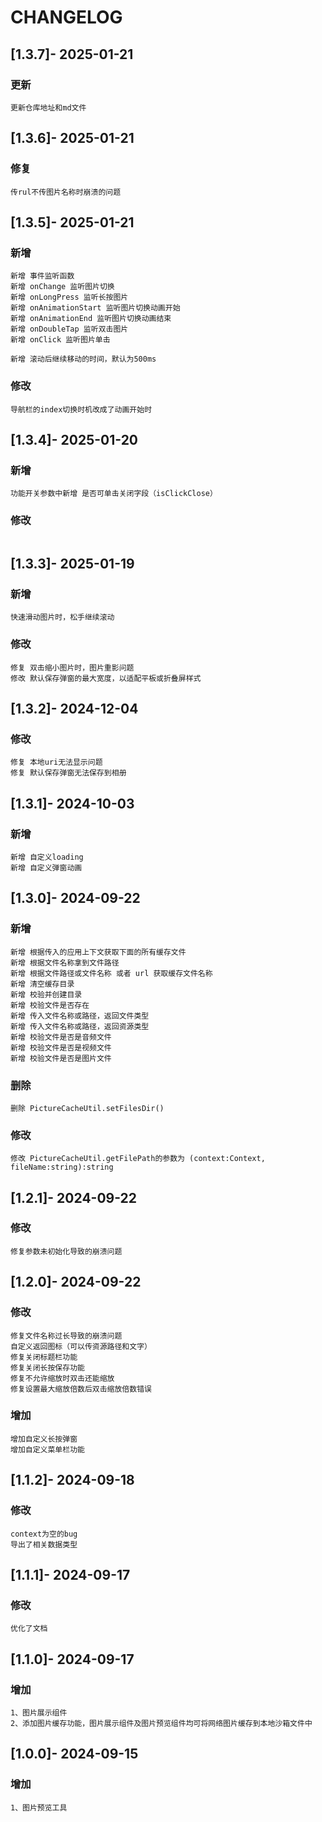 # CHANGELOG
## [1.3.7]- 2025-01-21

### 更新

```undefined
更新仓库地址和md文件
```



## [1.3.6]- 2025-01-21

### 修复

```undefined
传rul不传图片名称时崩溃的问题
```



## [1.3.5]- 2025-01-21

### 新增

```undefined
新增 事件监听函数
新增 onChange 监听图片切换
新增 onLongPress 监听长按图片
新增 onAnimationStart 监听图片切换动画开始
新增 onAnimationEnd 监听图片切换动画结束
新增 onDoubleTap 监听双击图片
新增 onClick 监听图片单击

新增 滚动后继续移动的时间，默认为500ms
```

### 修改

```undefined
导航栏的index切换时机改成了动画开始时
```







## [1.3.4]- 2025-01-20

### 新增

```undefined
功能开关参数中新增 是否可单击关闭字段（isClickClose）
```

### 修改

```undefined

```






## [1.3.3]- 2025-01-19

### 新增

```undefined
快速滑动图片时，松手继续滚动
```

### 修改

```undefined
修复 双击缩小图片时，图片重影问题
修改 默认保存弹窗的最大宽度，以适配平板或折叠屏样式
```






## [1.3.2]- 2024-12-04

### 修改

```undefined
修复 本地uri无法显示问题
修复 默认保存弹窗无法保存到相册
```







## [1.3.1]- 2024-10-03

### 新增

```undefined
新增 自定义loading
新增 自定义弹窗动画
```







## [1.3.0]- 2024-09-22

### 新增

```undefined
新增 根据传入的应用上下文获取下面的所有缓存文件
新增 根据文件名称拿到文件路径
新增 根据文件路径或文件名称 或者 url 获取缓存文件名称
新增 清空缓存目录
新增 校验并创建目录
新增 校验文件是否存在
新增 传入文件名称或路径，返回文件类型
新增 传入文件名称或路径，返回资源类型
新增 校验文件是否是音频文件
新增 校验文件是否是视频文件
新增 校验文件是否是图片文件
```

### 删除

```undefined
删除 PictureCacheUtil.setFilesDir()
```

### 修改

```undefined
修改 PictureCacheUtil.getFilePath的参数为 (context:Context, fileName:string):string
```







## [1.2.1]- 2024-09-22

### 修改

```undefined
修复参数未初始化导致的崩溃问题
```







## [1.2.0]- 2024-09-22

### 修改

```undefined
修复文件名称过长导致的崩溃问题
自定义返回图标（可以传资源路径和文字）
修复关闭标题栏功能
修复关闭长按保存功能
修复不允许缩放时双击还能缩放
修复设置最大缩放倍数后双击缩放倍数错误
```

### 增加

```undefined
增加自定义长按弹窗
增加自定义菜单栏功能
```







## [1.1.2]- 2024-09-18

### 修改

```undefined
context为空的bug
导出了相关数据类型
```







## [1.1.1]- 2024-09-17

### 修改

```undefined
优化了文档
```







## [1.1.0]- 2024-09-17

### 增加

```undefined
1、图片展示组件
2、添加图片缓存功能，图片展示组件及图片预览组件均可将网络图片缓存到本地沙箱文件中
```







## [1.0.0]- 2024-09-15

### 增加

```undefined
1、图片预览工具
```